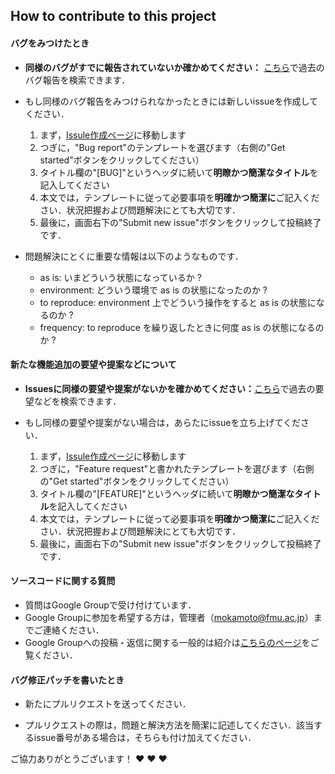 ## How to contribute to this project

#### **バグをみつけたとき**

* **同様のバグがすでに報告されていないか確かめてください：** [こちら](https://github.com/FmuOphthalOctChoroidBloodVessels/vesselnessfilter/issues)で過去のバグ報告を検索できます．

* もし同様のバグ報告をみつけられなかったときには新しいissueを作成してください．
  1. まず，[Issule作成ページ](https://github.com/FmuOphthalOctChoroidBloodVessels/vesselnessfilter/issues/new/choose)に移動します
  2. つぎに，"Bug report"のテンプレートを選びます（右側の"Get started"ボタンをクリックしてください）
  3. タイトル欄の"[BUG]"というヘッダに続いて**明瞭かつ簡潔なタイトル**を記入してください
  4. 本文では，テンプレートに従って必要事項を**明確かつ簡潔に**ご記入ください．状況把握および問題解決にとても大切です．
  5. 最後に，画面右下の"Submit new issue"ボタンをクリックして投稿終了です．

* 問題解決にとくに重要な情報は以下のようなものです．
  - as is: いまどういう状態になっているか ?
  - environment: どういう環境で as is の状態になったのか ?
  - to reproduce: environment 上でどういう操作をすると as is の状態になるのか ?
  - frequency: to reproduce を繰り返したときに何度 as is の状態になるのか ? 

#### **新たな機能追加の要望や提案などについて**

* **Issuesに同様の要望や提案がないかを確かめてください：**[こちら](https://github.com/FmuOphthalOctChoroidBloodVessels/vesselnessfilter/issues)で過去の要望などを検索できます．

* もし同様の要望や提案がない場合は，あらたにissueを立ち上げてください．
  1. まず，[Issule作成ページ](https://github.com/FmuOphthalOctChoroidBloodVessels/vesselnessfilter/issues/new/choose)に移動します
  2. つぎに，"Feature request"と書かれたテンプレートを選びます（右側の"Get started"ボタンをクリックしてください）
  3. タイトル欄の"[FEATURE]"というヘッダに続いて**明瞭かつ簡潔なタイトル**を記入してください
  4. 本文では，テンプレートに従って必要事項を**明確かつ簡潔に**ご記入ください．状況把握および問題解決にとても大切です．
  5. 最後に，画面右下の"Submit new issue"ボタンをクリックして投稿終了です．

#### **ソースコードに関する質問**

* 質問はGoogle Groupで受け付けています．
* Google Groupに参加を希望する方は，管理者（mokamoto@fmu.ac.jp）までご連絡ください．
* Google Groupへの投稿・返信に関する一般的は紹介は[こちらのページ](https://support.google.com/groups/answer/1046523?hl=ja&ref_topic=2458613)をご覧ください．

#### **バグ修正パッチを書いたとき**

* 新たにプルリクエストを送ってください．

* プルリクエストの際は，問題と解決方法を簡潔に記述してください．該当するissue番号がある場合は，そちらも付け加えてください．


ご協力ありがとうございます！ :heart: :heart: :heart:
